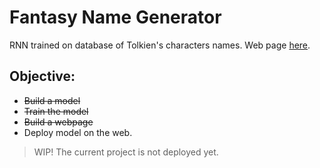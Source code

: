 # Fantasy Name Generator
 RNN trained on database of Tolkien's characters names. Web page [here]().

## Objective:
* ~~Build a model~~
* ~~Train the model~~
* ~~Build a webpage~~
* Deploy model on the web.

> WIP!
The current project is not deployed yet. 
